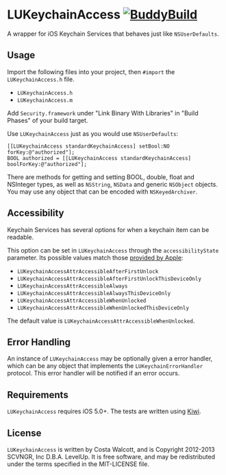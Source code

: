 LUKeychainAccess [![BuddyBuild](https://dashboard.buddybuild.com/api/statusImage?appID=5859fe45ae397d010088cad4&branch=master&build=latest)](https://dashboard.buddybuild.com/apps/5859fe45ae397d010088cad4/build/latest?branch=master)
================

A wrapper for iOS Keychain Services that behaves just like `NSUserDefaults`.

## Usage

Import the following files into your project, then `#import` the `LUKeychainAccess.h` file.

- `LUKeychainAccess.h`
- `LUKeychainAccess.m`

Add `Security.framework` under "Link Binary With Libraries" in "Build Phases" of your build target.

Use `LUKeychainAccess` just as you would use `NSUserDefaults`:

    [[LUKeychainAccess standardKeychainAccess] setBool:NO forKey:@"authorized"];
    BOOL authorized = [[LUKeychainAccess standardKeychainAccess] boolForKey:@"authorized"];

There are methods for getting and setting BOOL, double, float and NSInteger types, as well as `NSString`, `NSData` and generic `NSObject` objects. You may use any object that can be encoded with `NSKeyedArchiver`.

## Accessibility

Keychain Services has several options for when a keychain item can be readable.

This option can be set in `LUKeychainAccess` through the `accessibilityState` parameter. Its possible values match those [provided by Apple](https://developer.apple.com/library/ios/DOCUMENTATION/Security/Reference/keychainservices/Reference/reference.html#//apple_ref/doc/constant_group/Keychain_Item_Accessibility_Constants):

- `LUKeychainAccessAttrAccessibleAfterFirstUnlock`
- `LUKeychainAccessAttrAccessibleAfterFirstUnlockThisDeviceOnly`
- `LUKeychainAccessAttrAccessibleAlways`
- `LUKeychainAccessAttrAccessibleAlwaysThisDeviceOnly`
- `LUKeychainAccessAttrAccessibleWhenUnlocked`
- `LUKeychainAccessAttrAccessibleWhenUnlockedThisDeviceOnly`

The default value is `LUKeychainAccessAttrAccessibleWhenUnlocked`.

## Error Handling

An instance of `LUKeychainAccess` may be optionally given a error handler, which can be any object that implements the `LUKeychainErrorHandler` protocol. This error handler will be notified if an error occurs.

## Requirements

`LUKeychainAccess` requires iOS 5.0+. The tests are written using [Kiwi](https://github.com/allending/Kiwi).

## License

`LUKeychainAccess` is written by Costa Walcott, and is Copyright 2012-2013 SCVNGR, Inc D.B.A. LevelUp. It is free software, and may be redistributed under the terms specified in the MIT-LICENSE file.
